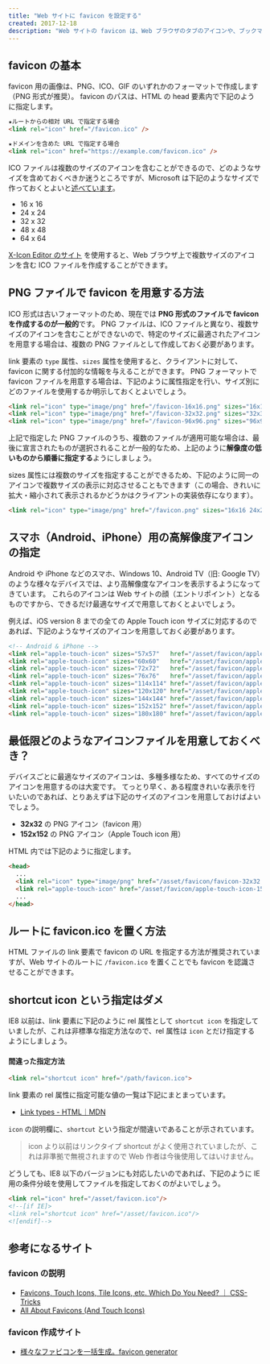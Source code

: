 ```yaml
---
title: "Web サイトに favicon を設定する"
created: 2017-12-18
description: "Web サイトの favicon は、Web ブラウザのタブのアイコンや、ブックマークのアイコンとして使用されます。"
---
```


favicon の基本
----

favicon 用の画像は、PNG、ICO、GIF のいずれかのフォーマットで作成します（PNG 形式が推奨）。
favicon のパスは、HTML の head 要素内で下記のように指定します。

~~~ html
★ルートからの相対 URL で指定する場合
<link rel="icon" href="/favicon.ico" />

★ドメインを含めた URL で指定する場合
<link rel="icon" href="https://example.com/favicon.ico" />
~~~

ICO ファイルは複数のサイズのアイコンを含むことができるので、どのようなサイズを含めておくべきか迷うところですが、Microsoft は下記のようなサイズで作っておくとよいと[述べています](https://msdn.microsoft.com/library/gg491740(v=vs.85).aspx)。

- 16 x 16
- 24 x 24
- 32 x 32
- 48 x 48
- 64 x 64

[X-Icon Editor のサイト](http://www.xiconeditor.com/) を使用すると、Web ブラウザ上で複数サイズのアイコンを含む ICO ファイルを作成することができます。


PNG ファイルで favicon を用意する方法
----

ICO 形式は古いフォーマットのため、現在では **PNG 形式のファイルで favicon を作成するのが一般的**です。
PNG ファイルは、ICO ファイルと異なり、複数サイズのアイコンを含むことができないので、特定のサイズに最適されたアイコンを用意する場合は、複数の PNG ファイルとして作成しておく必要があります。

link 要素の `type` 属性、`sizes` 属性を使用すると、クライアントに対して、favicon に関する付加的な情報を与えることができます。
PNG フォーマットで favicon ファイルを用意する場合は、下記のように属性指定を行い、サイズ別にどのファイルを使用するか明示しておくとよいでしょう。

~~~ html
<link rel="icon" type="image/png" href="/favicon-16x16.png" sizes="16x16" />
<link rel="icon" type="image/png" href="/favicon-32x32.png" sizes="32x32" />
<link rel="icon" type="image/png" href="/favicon-96x96.png" sizes="96x96" />
~~~

上記で指定した PNG ファイルのうち、複数のファイルが適用可能な場合は、最後に宣言されたものが選択されることが一般的なため、上記のように**解像度の低いものから順番に指定する**ようにしましょう。

sizes 属性には複数のサイズを指定することができるため、下記のように同一のアイコンで複数サイズの表示に対応させることもできます（この場合、きれいに拡大・縮小されて表示されるかどうかはクライアントの実装依存になります）。

~~~ html
<link rel="icon" type="image/png" href="/favicon.png" sizes="16x16 24x24 32x32 48x48 64x64" />
~~~


スマホ（Android、iPhone）用の高解像度アイコンの指定
----

Android や iPhone などのスマホ、Windows 10、Android TV（旧: Google TV）のような様々なデバイスでは、より高解像度なアイコンを表示するようになってきています。
これらのアイコンは Web サイトの顔（エントリポイント）となるものですから、できるだけ最適なサイズで用意しておくとよいでしょう。

例えば、iOS version 8 までの全ての Apple Touch icon サイズに対応するのであれば、下記のようなサイズのアイコンを用意しておく必要があります。

~~~ html
<!-- Android & iPhone -->
<link rel="apple-touch-icon" sizes="57x57"   href="/asset/favicon/apple-touch-icon-57x57.png" />
<link rel="apple-touch-icon" sizes="60x60"   href="/asset/favicon/apple-touch-icon-60x60.png" />
<link rel="apple-touch-icon" sizes="72x72"   href="/asset/favicon/apple-touch-icon-72x72.png" />
<link rel="apple-touch-icon" sizes="76x76"   href="/asset/favicon/apple-touch-icon-76x76.png" />
<link rel="apple-touch-icon" sizes="114x114" href="/asset/favicon/apple-touch-icon-114x114.png" />
<link rel="apple-touch-icon" sizes="120x120" href="/asset/favicon/apple-touch-icon-120x120.png" />
<link rel="apple-touch-icon" sizes="144x144" href="/asset/favicon/apple-touch-icon-144x144.png" />
<link rel="apple-touch-icon" sizes="152x152" href="/asset/favicon/apple-touch-icon-152x152.png" />
<link rel="apple-touch-icon" sizes="180x180" href="/asset/favicon/apple-touch-icon-180x180.png" />
~~~


最低限どのようなアイコンファイルを用意しておくべき？
----

デバイスごとに最適なサイズのアイコンは、多種多様なため、すべてのサイズのアイコンを用意するのは大変です。
てっとり早く、ある程度きれいな表示を行いたいのであれば、とりあえずは下記のサイズのアイコンを用意しておけばよいでしょう。

- **32x32** の PNG アイコン（favicon 用）
- **152x152** の PNG アイコン（Apple Touch icon 用）

HTML 内では下記のように指定します。

~~~ html
<head>
  ...
  <link rel="icon" type="image/png" href="/asset/favicon/favicon-32x32.png" />
  <link rel="apple-touch-icon" href="/asset/favicon/apple-touch-icon-152x152.png">
  ...
</head>
~~~


ルートに favicon.ico を置く方法
----

HTML ファイルの link 要素で favicon の URL を指定する方法が推奨されていますが、Web サイトのルートに `/favicon.ico` を置くことでも favicon を認識させることができます。


shortcut icon という指定はダメ
----

IE8 以前は、link 要素に下記のように rel 属性として `shortcut icon` を指定していましたが、これは非標準な指定方法なので、rel 属性は `icon` とだけ指定するようにしましょう。

#### 間違った指定方法

~~~ html
<link rel="shortcut icon" href="/path/favicon.ico">
~~~

link 要素の rel 属性に指定可能な値の一覧は下記にまとまっています。

- [Link types - HTML｜MDN](https://developer.mozilla.org/ja/docs/Web/HTML/Link_types)

`icon` の説明欄に、`shortcut` という指定が間違いであることが示されています。

> icon より以前はリンクタイプ shortcut がよく使用されていましたが、これは非準拠で無視されますので Web 作者は今後使用してはいけません。

どうしても、IE8 以下のバージョンにも対応したいのであれば、下記のように IE 用の条件分岐を使用してファイルを指定しておくのがよいでしょう。

~~~ html
<link rel="icon" href="/asset/favicon.ico"/>
<!--[if IE]>
<link rel="shortcut icon" href="/asset/favicon.ico"/>
<![endif]-->
~~~


参考になるサイト
----

### favicon の説明

- [Favicons, Touch Icons, Tile Icons, etc. Which Do You Need? ｜ CSS-Tricks](https://css-tricks.com/favicon-quiz/)
- [All About Favicons (And Touch Icons)](https://bitsofco.de/all-about-favicons-and-touch-icons/)

### favicon 作成サイト

- [様々なファビコンを一括生成。favicon generator](https://ao-system.net/favicongenerator/)

